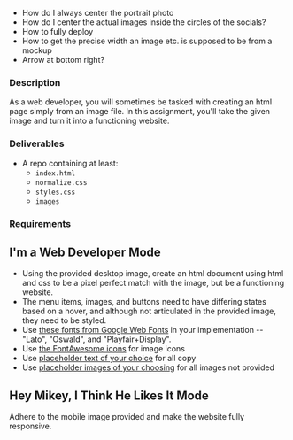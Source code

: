 * How do I always center the portrait photo
* How do I center the actual images inside the circles of the socials?
* How to fully deploy
* How to get the precise width an image etc. is supposed to be from a mockup
* Arrow at bottom right?

### Description

As a web developer, you will sometimes be tasked with creating an html page simply from an image file. In this assignment, you'll take the given image and turn it into a functioning website.

### Deliverables

* A repo containing at least:
  * `index.html`
  * `normalize.css`
  * `styles.css`
  * `images`

### Requirements

## I'm a Web Developer Mode

* Using the provided desktop image, create an html document using html and css to be a pixel perfect match with the image, but be a functioning website.
* The menu items, images, and buttons need to have differing states based on a hover, and although not articulated in the provided image, they need to be styled.
* Use [these fonts from Google Web
  Fonts](https://fonts.googleapis.com/css?family=Lato:300,400,400i,700,700i%7cOswald:300,400,500,600,700%7cPlayfair+Display:400,400i,700,700i)
  in your implementation -- "Lato", "Oswald", and "Playfair+Display".
* Use [the FontAwesome
  icons](http://fortawesome.github.io/Font-Awesome/cheatsheet/) for image icons
* Use [placeholder text of your choice](http://meettheipsums.com) for all copy
* Use [placeholder images of your
  choosing](http://www.hanselman.com/blog/TheInternetsBestPlaceholderImageSitesForWebDevelopment.aspx) for all images not provided

## Hey Mikey, I Think He Likes It Mode

Adhere to the mobile image provided and make the website fully responsive.
